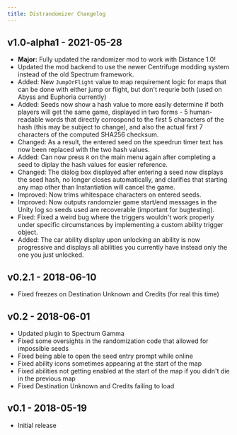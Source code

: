 ```yaml
---
title: Distrandomizer Changelog
---
```

## v1.0-alpha1 - 2021-05-28
* **Major:** Fully updated the randomizer mod to work with Distance 1.0!
* Updated the mod backend to use the newer Centrifuge modding system instead of the old
Spectrum framework.
* Added: New `JumpOrFlight` value to map requirement logic for maps that can be done with either jump or flight, but don't requrie both
  (used on Abyss and Euphoria currently)
* Added: Seeds now show a hash value to more easily determine if both players will get the same game, displayed in two forms - 5 human-readable words that directly corrospond to the first 5 characters of the hash (this may be subject to change), and also the actual first 7 characters of the computed SHA256 checksum.
* Changed: As a result, the entered seed on the speedrun timer text has now been replaced with the two hash values.
* Added: Can now press `R` on the main menu again after completing a seed to diplay the hash values for easier reference.
* Changed: The dialog box displayed after entering a seed now displays the seed hash, no longer closes automatically, and clarifies that
  starting any map other than Instantiation will cancel the game.
* Improved: Now trims whitespace characters on entered seeds.
* Improved: Now outputs randomzier game start/end messages in the Unity log so seeds used are recoverable (important for bugtesting).
* Fixed: Fixed a weird bug where the triggers wouldn't work properly under specific circumstances by implementing a custom ability trigger object.
* Added: The car ability display upon unlocking an ability is now progressive and displays all abilities you currently have instead only the one you just unlocked.

## v0.2.1 - 2018-06-10
* Fixed freezes on Destination Unknown and Credits (for real this time)

## v0.2 - 2018-06-01
* Updated plugin to Spectrum Gamma
* Fixed some oversights in the randomization code that allowed for impossible seeds
* Fixed being able to open the seed entry prompt while online
* Fixed ability icons sometimes appearing at the start of the map
* Fixed abilities not getting enabled at the start of the map if you didn't die in the previous map
* Fixed Destination Unknown and Credits failing to load

## v0.1 - 2018-05-19
* Initial release
